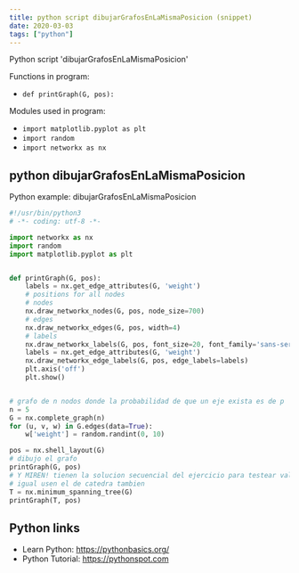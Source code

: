 ```yaml
---
title: python script dibujarGrafosEnLaMismaPosicion (snippet)
date: 2020-03-03
tags: ["python"]
---
```

Python script 'dibujarGrafosEnLaMismaPosicion'

Functions in program: 
* `def printGraph(G, pos):`

Modules used in program: 
* `import matplotlib.pyplot as plt`
* `import random`
* `import networkx as nx`

## python dibujarGrafosEnLaMismaPosicion

Python example: dibujarGrafosEnLaMismaPosicion

```python
#!/usr/bin/python3
# -*- coding: utf-8 -*-

import networkx as nx
import random
import matplotlib.pyplot as plt


def printGraph(G, pos):
    labels = nx.get_edge_attributes(G, 'weight')
    # positions for all nodes
    # nodes
    nx.draw_networkx_nodes(G, pos, node_size=700)
    # edges
    nx.draw_networkx_edges(G, pos, width=4)
    # labels
    nx.draw_networkx_labels(G, pos, font_size=20, font_family='sans-serif')
    labels = nx.get_edge_attributes(G, 'weight')
    nx.draw_networkx_edge_labels(G, pos, edge_labels=labels)
    plt.axis('off')
    plt.show()


# grafo de n nodos donde la probabilidad de que un eje exista es de p
n = 5
G = nx.complete_graph(n)
for (u, v, w) in G.edges(data=True):
    w['weight'] = random.randint(0, 10)

pos = nx.shell_layout(G)
# dibujo el grafo
printGraph(G, pos)
# Y MIREN! tienen la solucion secuencial del ejercicio para testear validez!
# igual usen el de catedra tambien
T = nx.minimum_spanning_tree(G)
printGraph(T, pos)


```

## Python links

- Learn Python: https://pythonbasics.org/
- Python Tutorial: https://pythonspot.com
